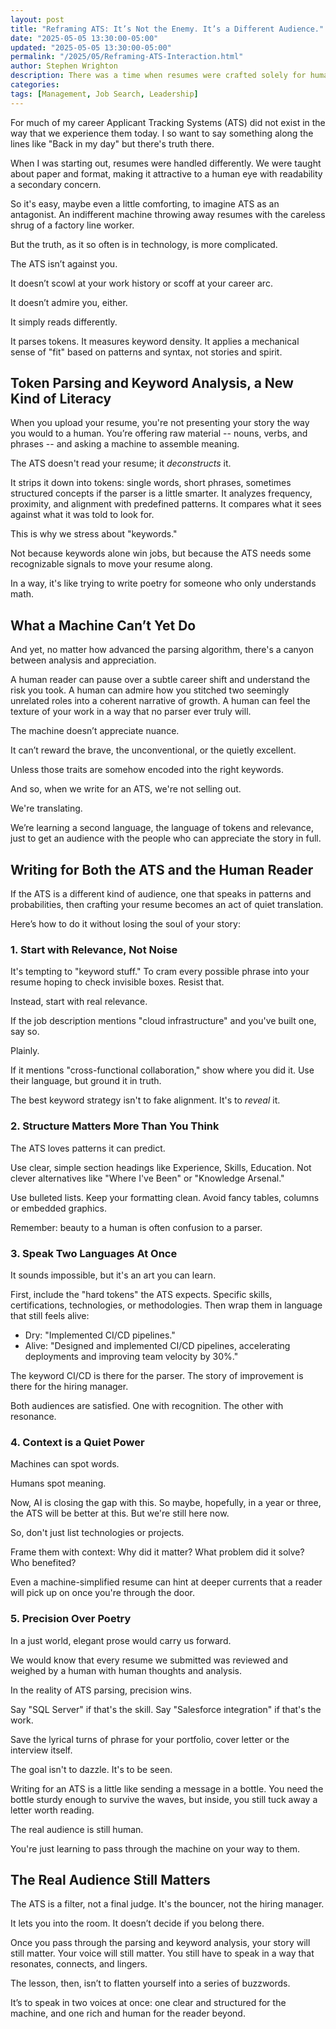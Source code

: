 ```yaml
---
layout: post
title: "Reframing ATS: It’s Not the Enemy. It’s a Different Audience."
date: "2025-05-05 13:30:00-05:00"
updated: "2025-05-05 13:30:00-05:00"
permalink: "/2025/05/Reframing-ATS-Interaction.html"
author: Stephen Wrighton
description: There was a time when resumes were crafted solely for human eyes -- when paper weight, typography, and a well-chosen phrase mattered more than algorithms or parsing engines. Today, we write for two audiences. The machine that scans for keywords and patterns, and the human who still craves a story.
categories:
tags: [Management, Job Search, Leadership]
---  
```



For much of my career Applicant Tracking Systems (ATS) did not exist in the way that we experience them today.  I so want to say something along the lines like "Back in my day" but there's truth there. 

When I was starting out, resumes were handled differently. We were taught about paper and format, making it attractive to a human eye with readability a secondary concern. 

So it's easy, maybe even a little comforting, to imagine ATS as an antagonist. An indifferent machine throwing away resumes with the careless shrug of a factory line worker. 

But the truth, as it so often is in technology, is more complicated.

The ATS isn’t against you. 

It doesn’t scowl at your work history or scoff at your career arc. 

It doesn’t admire you, either. 

It simply reads differently. 

It parses tokens. It measures keyword density. It applies a mechanical sense of "fit" based on patterns and syntax, not stories and spirit.

## Token Parsing and Keyword Analysis, a New Kind of Literacy
When you upload your resume, you're not presenting your story the way you would to a human. You’re offering raw material -- nouns, verbs, and phrases -- and asking a machine to assemble meaning.

The ATS doesn't read your resume; it *deconstructs* it.

It strips it down into tokens: single words, short phrases, sometimes structured concepts if the parser is a little smarter. It analyzes frequency, proximity, and alignment with predefined patterns. It compares what it sees against what it was told to look for.

This is why we stress about "keywords." 

Not because keywords alone win jobs, but because the ATS needs some recognizable signals to move your resume along.

In a way, it's like trying to write poetry for someone who only understands math.

## What a Machine Can’t Yet Do
And yet, no matter how advanced the parsing algorithm, there's a canyon between analysis and appreciation.

A human reader can pause over a subtle career shift and understand the risk you took. A human can admire how you stitched two seemingly unrelated roles into a coherent narrative of growth. A human can feel the texture of your work in a way that no parser ever truly will.

The machine doesn’t appreciate nuance. 

It can’t reward the brave, the unconventional, or the quietly excellent. 

Unless those traits are somehow encoded into the right keywords.

And so, when we write for an ATS, we're not selling out.

We're translating.

We’re learning a second language, the language of tokens and relevance, just to get an audience with the people who can appreciate the story in full.

## Writing for Both the ATS and the Human Reader
If the ATS is a different kind of audience, one that speaks in patterns and probabilities, then crafting your resume becomes an act of quiet translation. 

Here’s how to do it without losing the soul of your story:

### 1. Start with Relevance, Not Noise
It's tempting to "keyword stuff." To cram every possible phrase into your resume hoping to check invisible boxes. Resist that.

Instead, start with real relevance.

If the job description mentions "cloud infrastructure" and you've built one, say so. 

Plainly. 

If it mentions "cross-functional collaboration," show where you did it. Use their language, but ground it in truth.

The best keyword strategy isn't to fake alignment. It's to *reveal* it. 

### 2. Structure Matters More Than You Think
The ATS loves patterns it can predict. 

Use clear, simple section headings like Experience, Skills, Education. Not clever alternatives like "Where I've Been" or "Knowledge Arsenal."

Use bulleted lists. Keep your formatting clean. Avoid fancy tables, columns or embedded graphics. 

Remember: beauty to a human is often confusion to a parser. 

### 3. Speak Two Languages At Once
It sounds impossible, but it's an art you can learn. 

First, include the "hard tokens" the ATS expects. Specific skills, certifications, technologies, or methodologies.  Then wrap them in language that still feels alive:

 * Dry: "Implemented CI/CD pipelines."
 * Alive: "Designed and implemented CI/CD pipelines, accelerating deployments and improving team velocity by 30%."

The keyword CI/CD is there for the parser.  The story of improvement is there for the hiring manager.

Both audiences are satisfied. One with recognition. The other with resonance. 

### 4. Context is a Quiet Power
Machines can spot words.

Humans spot meaning. 

Now, AI is closing the gap with this. So maybe, hopefully, in a year or three, the ATS will be better at this.  But we're still here now.

So, don't just list technologies or projects. 

Frame them with context: Why did it matter? What problem did it solve? Who benefited?

Even a machine-simplified resume can hint at deeper currents that a reader will pick up on once you're through the door. 

### 5. Precision Over Poetry
In a just world, elegant prose would carry us forward. 

We would know that every resume we submitted was reviewed and weighed by a human with human thoughts and analysis.

In the reality of ATS parsing, precision wins.

Say "SQL Server" if that's the skill. Say "Salesforce integration" if that's the work.

Save the lyrical turns of phrase for your portfolio, cover letter or the interview itself.

The goal isn't to dazzle. It's to be seen. 

Writing for an ATS is a little like sending a message in a bottle. You need the bottle sturdy enough to survive  the waves, but inside, you still tuck away a letter worth reading.

The real audience is still human.

You're just learning to pass through the machine on your way to them. 

## The Real Audience Still Matters
The ATS is a filter, not a final judge. It's the bouncer, not the hiring manager.

It lets you into the room. It doesn’t decide if you belong there.

Once you pass through the parsing and keyword analysis, your story will still matter. Your voice will still matter. You still have to speak in a way that resonates, connects, and lingers.

The lesson, then, isn’t to flatten yourself into a series of buzzwords.

It’s to speak in two voices at once: one clear and structured for the machine, and one rich and human for the reader beyond.

